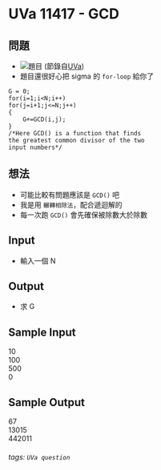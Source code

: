 
# UVa 11417 - GCD

## 問題
* ![題目](https://i.imgur.com/chFgwAp.png) (節錄自[UVa](https://cpe.cse.nsysu.edu.tw/cpe/file/attendance/problemPdf/11417.pdf))
* 題目還很好心把 sigma 的 `for-loop` 給你了
```cpp=
G = 0;
for(i=1;i<N;i++)
for(j=i+1;j<=N;j++)
{
    G+=GCD(i,j);
}
/*Here GCD() is a function that finds
the greatest common divisor of the two
input numbers*/
```
## 想法
* 可能比較有問題應該是 `GCD()` 吧
* 我是用 `輾轉相除法`，配合遞迴解的
* 每一次跑 `GCD()` 會先確保被除數大於除數

## Input 
* 輸入一個 N

## Output
* 求 G

## Sample Input
10  
100  
500  
0  
## Sample Output
67  
13015  
442011  

###### tags: `UVa question`
